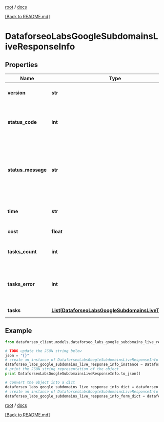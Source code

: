 [root](./../ "root") / [docs](./ "docs")

[[Back to README.md]](./../README.md "[Back to README.md]")

# DataforseoLabsGoogleSubdomainsLiveResponseInfo

## Properties

Name | Type | Description | Notes
------------ | ------------- | ------------- | -------------
**version** | **str** | the current version of the API | [optional]
**status_code** | **int** | general status code you can find the full list of the response codes here | [optional]
**status_message** | **str** | general informational message you can find the full list of general informational messages here | [optional]
**time** | **str** | total execution time, seconds | [optional]
**cost** | **float** | total tasks cost, USD | [optional]
**tasks_count** | **int** | the number of tasks in the tasks array | [optional]
**tasks_error** | **int** | the number of tasks in the tasks array returned with an error | [optional]
**tasks** | [**List[DataforseoLabsGoogleSubdomainsLiveTaskInfo]**](DataforseoLabsGoogleSubdomainsLiveTaskInfo.md) | array of tasks | [optional]

## Example

```python
from dataforseo_client.models.dataforseo_labs_google_subdomains_live_response_info import DataforseoLabsGoogleSubdomainsLiveResponseInfo

# TODO update the JSON string below
json = "{}"
# create an instance of DataforseoLabsGoogleSubdomainsLiveResponseInfo from a JSON string
dataforseo_labs_google_subdomains_live_response_info_instance = DataforseoLabsGoogleSubdomainsLiveResponseInfo.from_json(json)
# print the JSON string representation of the object
print DataforseoLabsGoogleSubdomainsLiveResponseInfo.to_json()

# convert the object into a dict
dataforseo_labs_google_subdomains_live_response_info_dict = dataforseo_labs_google_subdomains_live_response_info_instance.to_dict()
# create an instance of DataforseoLabsGoogleSubdomainsLiveResponseInfo from a dict
dataforseo_labs_google_subdomains_live_response_info_form_dict = dataforseo_labs_google_subdomains_live_response_info.from_dict(dataforseo_labs_google_subdomains_live_response_info_dict)
```

  

[root](./../ "root") / [docs](./ "docs")

[[Back to README.md]](./../README.md "[Back to README.md]")